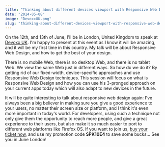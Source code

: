 ```yaml
---
title: "Thinking about different devices viewport with Responsive Web Design at Devoxx UK"
date: "2014-05-08"
image: "DevoxxUK.png"
slug: "thinking-about-different-devices-viewport-with-responsive-web-design-at-devoxx-uk"
---
```


On the 12th, and 13th of June, I'll be in London, United Kingdom to speak at [Devoxx UK](https://www.devoxx.co.uk/ "Devoxx UK website"). I'm happy to present at this event as I know it will be amazing, and it will be my first time in this country. My talk will be about Responsive Web Design, and how to get the best of your design.

There is no mobile Web, there is no desktop Web, and there is no tablet Web. We view the same Web just in different ways. So how do we do it? By getting rid of our fixed-width, device-specific approaches and use Responsive Web Design techniques. This session will focus on what is Responsive Web Design and how you can use his 3-pronged approach on your current apps today which will also adapt to new devices in the future.

It will be quite interesting to talk about responsive web design again: I've always been a big believer in making sure you give a good experience to your users, no matter their screen size or platform, and I think it's even more important in today's world. For developers, using such a technique not only give them the opportunity to reach more people, and give a great experience to their users, but also make it so much easier to port to different web platforms like Firefox OS. If you want to join us, [buy your ticket now](https://www.eventbrite.co.uk/e/devoxx-uk-tickets-10219319259 "Devoxx UK tickets"), and use my promotion code **SPK10E4** to save some bucks... See you in June London!
